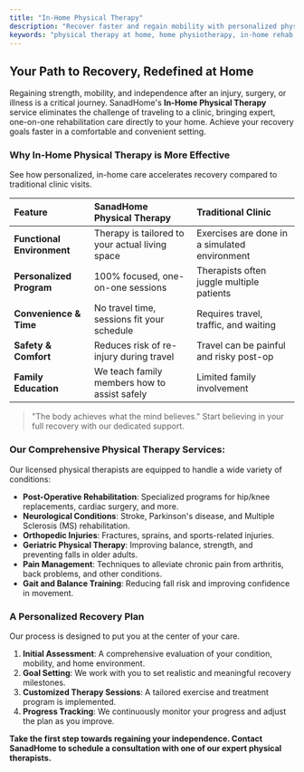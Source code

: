 ```yaml
---
title: "In-Home Physical Therapy"
description: "Recover faster and regain mobility with personalized physical therapy sessions at home. Our certified therapists bring the clinic to you."
keywords: "physical therapy at home, home physiotherapy, in-home rehab, post-surgery rehabilitation, mobility improvement"
---
```


## Your Path to Recovery, Redefined at Home

Regaining strength, mobility, and independence after an injury, surgery, or illness is a critical journey. SanadHome's **In-Home Physical Therapy** service eliminates the challenge of traveling to a clinic, bringing expert, one-on-one rehabilitation care directly to your home. Achieve your recovery goals faster in a comfortable and convenient setting.

### Why In-Home Physical Therapy is More Effective

See how personalized, in-home care accelerates recovery compared to traditional clinic visits.

| Feature                    | SanadHome Physical Therapy                      | Traditional Clinic                            |
| :------------------------- | :---------------------------------------------- | :-------------------------------------------- |
| **Functional Environment** | Therapy is tailored to your actual living space | Exercises are done in a simulated environment |
| **Personalized Program**   | 100% focused, one-on-one sessions               | Therapists often juggle multiple patients     |
| **Convenience & Time**     | No travel time, sessions fit your schedule      | Requires travel, traffic, and waiting         |
| **Safety & Comfort**       | Reduces risk of re-injury during travel         | Travel can be painful and risky post-op       |
| **Family Education**       | We teach family members how to assist safely    | Limited family involvement                    |

> "The body achieves what the mind believes." Start believing in your full recovery with our dedicated support.

### Our Comprehensive Physical Therapy Services:

Our licensed physical therapists are equipped to handle a wide variety of conditions:

- **Post-Operative Rehabilitation**: Specialized programs for hip/knee replacements, cardiac surgery, and more.
- **Neurological Conditions**: Stroke, Parkinson's disease, and Multiple Sclerosis (MS) rehabilitation.
- **Orthopedic Injuries**: Fractures, sprains, and sports-related injuries.
- **Geriatric Physical Therapy**: Improving balance, strength, and preventing falls in older adults.
- **Pain Management**: Techniques to alleviate chronic pain from arthritis, back problems, and other conditions.
- **Gait and Balance Training**: Reducing fall risk and improving confidence in movement.

### A Personalized Recovery Plan

Our process is designed to put you at the center of your care.

1.  **Initial Assessment**: A comprehensive evaluation of your condition, mobility, and home environment.
2.  **Goal Setting**: We work with you to set realistic and meaningful recovery milestones.
3.  **Customized Therapy Sessions**: A tailored exercise and treatment program is implemented.
4.  **Progress Tracking**: We continuously monitor your progress and adjust the plan as you improve.

**Take the first step towards regaining your independence. Contact SanadHome to schedule a consultation with one of our expert physical therapists.**
